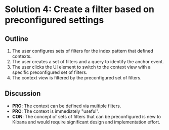 # Solution 4: Create a filter based on preconfigured settings

## Outline

1. The user configures sets of filters for the index pattern that defined 
   contexts.
2. The user creates a set of filters and a query to identify the anchor event.
3. The user clicks the UI element to switch to the context view with a specific 
   preconfigured set of filters.
4. The context view is filtered by the preconfigured set of filters.

## Discussion

* **PRO**: The context can be defined via multiple filters.
* **PRO**: The context is immediately "useful".
* **CON**: The concept of sets of filters that can be preconfigured is new to 
  Kibana and would require significant design and implementation effort.
